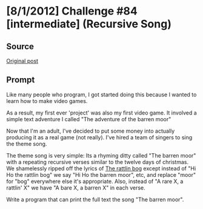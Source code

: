 # [8/1/2012] Challenge #84 [intermediate] (Recursive Song)

## Source

[Original post](https://old.reddit.com/r/dailyprogrammer/comments/xilgw/812012_challenge_84_intermediate_recursive_song/)

## Prompt

Like many people who program, I got started doing this because I wanted to learn how to make video games.

As a result, my first ever 'project' was also my first video game.  It involved a simple text adventure I called "The adventure of the barren moor"

Now that I'm an adult, I've decided to put some money into actually producing it as a real game (not really).  I've hired a team of singers to sing the theme song.

The theme song is very simple:  Its a rhyming ditty called "The barren moor" with a repeating recursive verses similar to the twelve days of christmas.  We shamelessly ripped off the lyrics
of [The rattlin bog](http://en.wikipedia.org/wiki/The_Rattlin'_Bog) except instead of "Hi Ho the rattlin bog" we say "Hi Ho the barren moor", etc, and replace "moor" for "bog" everywhere else it's appropriate.
Also, instead of "A rare X, a rattlin' X" we have "A bare X, a barren X" in each verse.

Write a program that can print the full text the song "The barren moor".
